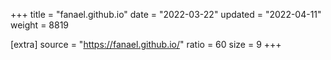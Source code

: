 +++
title = "fanael.github.io"
date = "2022-03-22"
updated = "2022-04-11"
weight = 8819

[extra]
source = "https://fanael.github.io/"
ratio = 60
size = 9
+++
